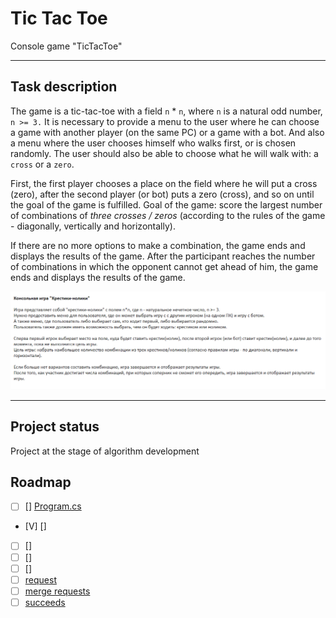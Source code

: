 # Tic Tac Toe

Console game "TicTacToe"

***

## Task description ##

The game is a tic-tac-toe with a field `n` * `n`, where `n` is a natural odd number, `n >= 3.`
It is necessary to provide a menu to the user where he can choose a game with another player (on the same PC) or a game with a bot.
And also a menu where the user chooses himself who walks first, or is chosen randomly.
The user should also be able to choose what he will walk with: a `cross` or a `zero`.

First, the first player chooses a place on the field where he will put a cross (zero), after the second player (or bot) puts a zero (cross), and so on until the goal of the game is fulfilled.
Goal of the game: score the largest number of combinations of *three crosses / zeros* (according to the rules of the game - diagonally, vertically and horizontally).

If there are no more options to make a combination, the game ends and displays the results of the game.
After the participant reaches the number of combinations in which the opponent cannot get ahead of him, the game ends and displays the results of the game.

![Scheme](task.png)

***

## Project status

Project at the stage of algorithm development

## Roadmap

- [ ] [] [Program.cs](TicTacToe/Program.cs#L1)
- [V] []
- [ ] []
- [ ] []
- [ ] []
- [ ] [request](https://gitlab.com/-/experiment/new_project_readme_content:749681a99ec50baf7f5d1fc12b60ff54?https://docs.gitlab.com/ee/user/project/merge_requests/creating_merge_requests.html)
- [ ] [merge requests](https://gitlab.com/-/experiment/new_project_readme_content:749681a99ec50baf7f5d1fc12b60ff54?https://docs.gitlab.com/ee/user/project/issues/managing_issues.html#closing-issues-automatically)
- [ ] [succeeds](https://gitlab.com/-/experiment/new_project_readme_content:749681a99ec50baf7f5d1fc12b60ff54?https://docs.gitlab.com/ee/user/project/merge_requests/merge_when_pipeline_succeeds.html)
